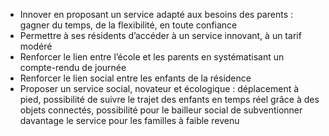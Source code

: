 - Innover en proposant un service adapté aux besoins des parents : gagner du temps, de la flexibilité, en toute confiance​
- Permettre à ses résidents d’accéder à un service innovant, à un tarif modéré​
- Renforcer le lien entre l’école et les parents en systématisant un compte-rendu de journée​
- Renforcer le lien social entre les enfants de la résidence​
- Proposer un service social, novateur et écologique : déplacement à pied, possibilité de suivre le trajet des enfants en temps réel grâce à des objets connectés, possibilité pour le bailleur social de subventionner davantage le service pour les familles à faible revenu​